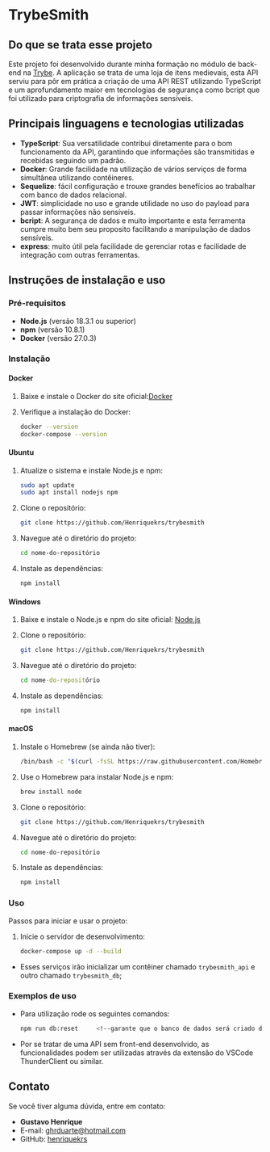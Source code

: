 # TrybeSmith


## Do que se trata esse projeto


Este projeto foi desenvolvido durante minha formação no módulo de back-end na [Trybe](https://www.betrybe.com/). A aplicação se trata de uma loja de itens medievais, esta API serviu para pôr em prática a criação de uma API REST utilizando TypeScript e um aprofundamento maior em tecnologias de segurança como bcript que foi utilizado para criptografia de informações sensíveis.


## Principais linguagens e tecnologias utilizadas


- **TypeScript**: Sua versatilidade contribui diretamente para o bom funcionamento da API, garantindo que informações são transmitidas e recebidas seguindo um padrão.
- **Docker**: Grande facilidade na utilização de vários serviços de forma simultânea utilizando contêineres.
- **Sequelize**: fácil configuração e trouxe grandes benefícios ao trabalhar com banco de dados relacional.
- **JWT**: simplicidade no uso e grande utilidade no uso do payload para passar informações não sensíveis.
- **bcript**: A segurança de dados e muito importante e esta ferramenta cumpre muito bem seu proposito facilitando a manipulação de dados sensíveis.
- **express**: muito útil pela facilidade de gerenciar rotas e facilidade de integração com outras ferramentas.


## Instruções de instalação e uso


### Pré-requisitos


- **Node.js** (versão 18.3.1 ou superior)
- **npm** (versão 10.8.1)
- **Docker** (versão 27.0.3)


### Instalação


#### Docker


1. Baixe e instale o Docker do site oficial:[Docker](https://www.docker.com/get-started/)


2. Verifique a instalação do Docker:
   ```bash
   docker --version
   docker-compose --version
   ```


#### Ubuntu


1. Atualize o sistema e instale Node.js e npm:


   ```bash
   sudo apt update
   sudo apt install nodejs npm
   ```


2. Clone o repositório:


   ```bash
   git clone https://github.com/Henriquekrs/trybesmith
   ```


3. Navegue até o diretório do projeto:


   ```bash
   cd nome-do-repositório
   ```


4. Instale as dependências:
   ```bash
   npm install
   ```


#### Windows


1. Baixe e instale o Node.js e npm do site oficial: [Node.js](https://nodejs.org/)


2. Clone o repositório:


   ```bash
   git clone https://github.com/Henriquekrs/trybesmith
   ```


3. Navegue até o diretório do projeto:


   ```cmd
   cd nome-do-repositório
   ```


4. Instale as dependências:
   ```cmd
   npm install
   ```


#### macOS


1. Instale o Homebrew (se ainda não tiver):


   ```bash
   /bin/bash -c "$(curl -fsSL https://raw.githubusercontent.com/Homebrew/install/HEAD/install.sh)"
   ```


2. Use o Homebrew para instalar Node.js e npm:


   ```bash
   brew install node
   ```


3. Clone o repositório:


   ```bash
   git clone https://github.com/Henriquekrs/trybesmith
   ```


4. Navegue até o diretório do projeto:


   ```bash
   cd nome-do-repositório
   ```


5. Instale as dependências:
   ```bash
   npm install
   ```


### Uso


Passos para iniciar e usar o projeto:


1. Inicie o servidor de desenvolvimento:
   ```bash
   docker-compose up -d --build
   ```


- Esses serviços irão inicializar um contêiner chamado `trybesmith_api` e outro chamado `trybesmith_db`;


### Exemplos de uso


- Para utilização rode os seguintes comandos:
  ```bash
  npm run db:reset     <!--garante que o banco de dados será criado do zero e populado com dados básicos -->
  ```
- Por se tratar de uma API sem front-end desenvolvido, as funcionalidades podem ser utilizadas através da extensão do VSCode ThunderClient ou similar.


## Contato


Se você tiver alguma dúvida, entre em contato:


- **Gustavo Henrique**
- E-mail: [ghrduarte@hotmail.com](mailto:ghrduarte@hotmail.com)
- GitHub: [henriquekrs](https://github.com/Henriquekrs)
